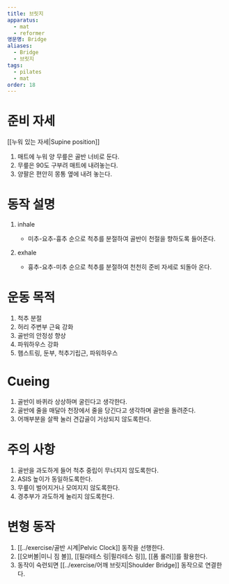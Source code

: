 ```yaml
---
title: 브릿지
apparatus:
  - mat
  - reformer
영문명: Bridge
aliases:
  - Bridge
  - 브릿지
tags:
  - pilates
  - mat
order: 18
---
```


# 준비 자세

[[누워 있는 자세|Supine position]]

1. 매트에 누워 양 무릎은 골반 너비로 둔다.
2. 무릎은 90도 구부려 매트에 내려놓는다.
3. 양팔은 편안히 몽통 옆에 내려 놓는다.

# 동작 설명

1. inhale
   - 미추-요추-흉추 순으로 척추를 분절하여 골반이 천절을 향하도록 들어준다.

2. exhale
   - 흉추-요추-미추 순으로 척추를 분절하여 천천히 준비 자세로 되돌아 온다.

# 운동 목적

1. 척추 분절
2. 허리 주변부 근육 강화
3. 골반의 안정성 향상
4. 파워하우스 강화
5. 햄스트링, 둔부, 척추기립근, 파워하우스

# Cueing

1. 골반이 바퀴라 상상하며 굴린다고 생각한다.
2. 골반에 줄을 매달아 천장에서 줄을 당긴다고 생각하며 골반을 돌려준다.
3. 어깨부분을 살짝 눌러 견갑골이 거상되지 않도록한다.

# 주의 사항

1. 골반을 과도하게 들어 척추 중립이 무너지지 않도록한다.
2. ASIS 높이가 동일하도록한다.
3. 무릎이 벌어지거나 모여지지 않도록한다.
4. 경추부가 과도하게 눌리지 않도록한다.

# 변형 동작

1. [[../exercise/골반 시계|Pelvic Clock]] 동작을 선행한다.
2. [[오버볼|미니 짐 볼]], [[필라테스 링|필라테스 링]], [[폼 롤러]]를 활용한다.
3. 동작이 숙련되면 [[../exercise/어깨 브릿지|Shoulder Bridge]] 동작으로 연결한다.
